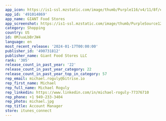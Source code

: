```yaml
---
app_icon: https://is1-ssl.mzstatic.com/image/thumb/Purple116/v4/11/8f/ef/118fefe6-e5e7-5c6a-4dd9-01345464d391/AppIcon-0-1x_U007emarketing-0-7-0-85-220.png/1024x1024bb.png
app_id: '491014869'
app_name: GIANT Food Stores
app_screenshot: https://is1-ssl.mzstatic.com/image/thumb/PurpleSource126/v4/2f/2d/76/2f2d7639-5607-b587-0fda-af27326b7318/b63d2f64-9e63-4143-9220-f26780b6d9b1__Uf8ff_GNTC__U2014_1__U2014_Size_1.jpg/1284x2778bb.png
category: Shopping
country: US
id: 0MJuaLbBrJW4
language: en
most_recent_release: '2024-01-17T00:00:00'
publisher_id: '490731812'
publisher_name: Giant Food Stores LLC
rank: '305'
release_count_in_past_year: '22'
release_count_in_past_year_category: 22
release_count_in_past_year_top_in_category: 57
rep_email: michael.roguly@bitrise.io
rep_first_name: Michael
rep_full_name: Michael Roguly
rep_linkedin: https://www.linkedin.com/in/michael-roguly-77376710
rep_phone: +1 949-233-3404
rep_photo: michael.jpg
rep_title: Account Manager
store: itunes_connect
---
```

